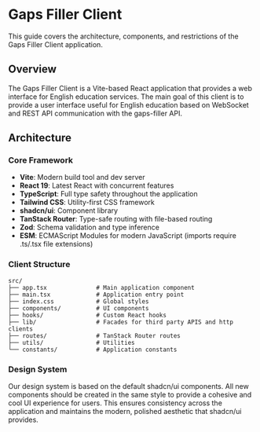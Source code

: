 # Gaps Filler Client

This guide covers the architecture, components, and restrictions of the Gaps Filler Client application.

## Overview

The Gaps Filler Client is a Vite-based React application that provides a web interface for English education services. The main goal of this client is to provide a user interface useful for English education based on WebSocket and REST API communication with the gaps-filler API.

## Architecture

### Core Framework

- **Vite**: Modern build tool and dev server
- **React 19**: Latest React with concurrent features
- **TypeScript**: Full type safety throughout the application
- **Tailwind CSS**: Utility-first CSS framework
- **shadcn/ui**: Component library
- **TanStack Router**: Type-safe routing with file-based routing
- **Zod**: Schema validation and type inference
- **ESM**: ECMAScript Modules for modern JavaScript (imports require .ts/.tsx file extensions)

### Client Structure

```
src/
├── app.tsx              # Main application component
├── main.tsx             # Application entry point
├── index.css            # Global styles
├── components/          # UI components
├── hooks/               # Custom React hooks
├── lib/                 # Facades for third party APIS and http clients
├── routes/              # TanStack Router routes
├── utils/               # Utilities
└── constants/           # Application constants
```

### Design System

Our design system is based on the default shadcn/ui components. All new components should be created in the same style to provide a cohesive and cool UI experience for users. This ensures consistency across the application and maintains the modern, polished aesthetic that shadcn/ui provides.
